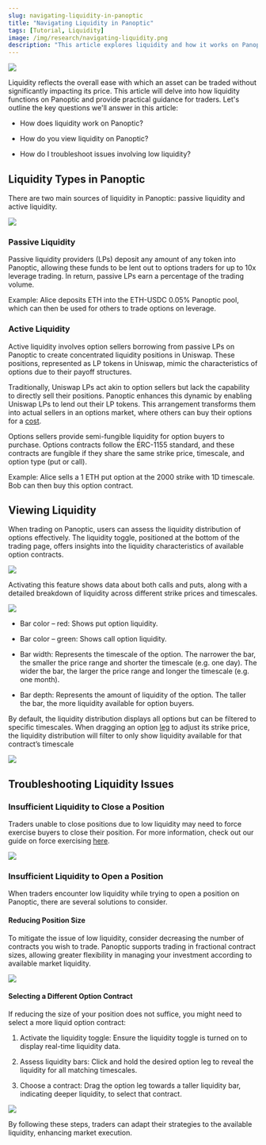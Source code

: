 ```yaml
---
slug: navigating-liquidity-in-panoptic
title: "Navigating Liquidity in Panoptic"
tags: [Tutorial, Liquidity]
image: /img/research/navigating-liquidity.png
description: "This article explores liquidity and how it works on Panoptic, covering passive and active sources, viewing liquidity distribution, and troubleshooting liquidity issues."
---
```


![](./navigating-liquidity.png)

Liquidity reflects the overall ease with which an asset can be traded without significantly impacting its price. This article will delve into how liquidity functions on Panoptic and provide practical guidance for traders. Let's outline the key questions we'll answer in this article:

-   How does liquidity work on Panoptic?
    
-   How do you view liquidity on Panoptic?
    
-   How do I troubleshoot issues involving low liquidity?
    

## Liquidity Types in Panoptic

There are two main sources of liquidity in Panoptic: passive liquidity and active liquidity.

![](./passive-active.png)

### Passive Liquidity

Passive liquidity providers (LPs) deposit any amount of any token into Panoptic, allowing these funds to be lent out to options traders for up to 10x leverage trading. In return, passive LPs earn a percentage of the trading volume.

  

Example: Alice deposits ETH into the ETH-USDC 0.05% Panoptic pool, which can then be used for others to trade options on leverage.

### Active Liquidity

Active liquidity involves option sellers borrowing from passive LPs on Panoptic to create concentrated liquidity positions in Uniswap. These positions, represented as LP tokens in Uniswap, mimic the characteristics of options due to their payoff structures.

  

Traditionally, Uniswap LPs act akin to option sellers but lack the capability to directly sell their positions. Panoptic enhances this dynamic by enabling Uniswap LPs to lend out their LP tokens. This arrangement transforms them into actual sellers in an options market, where others can buy their options for a [cost](https://panoptic.xyz/research/streamia-101).

  

Options sellers provide semi-fungible liquidity for option buyers to purchase. Options contracts follow the ERC-1155 standard, and these contracts are fungible if they share the same strike price, timescale, and option type (put or call).

  

Example: Alice sells a 1 ETH put option at the 2000 strike with 1D timescale. Bob can then buy this option contract.

## Viewing Liquidity

When trading on Panoptic, users can assess the liquidity distribution of options effectively. The liquidity toggle, positioned at the bottom of the trading page, offers insights into the liquidity characteristics of available option contracts.

![](./01.png)

  

Activating this feature shows data about both calls and puts, along with a detailed breakdown of liquidity across different strike prices and timescales.

  

![](./02.png)

  

-   Bar color – red: Shows put option liquidity.
    
-   Bar color – green: Shows call option liquidity.

-   Bar width:  Represents the timescale of the option.  The narrower the bar, the smaller the price range and shorter the timescale (e.g. one day). The wider the bar, the larger the price range and longer the timescale (e.g. one month).
    
-   Bar depth: Represents the amount of liquidity of the option. The taller the bar, the more liquidity available for option buyers.
    

  

By default, the liquidity distribution displays all options but can be filtered to specific timescales. When dragging an option [leg](https://panoptic.xyz/research/panoptic-option-legs) to adjust its strike price, the liquidity distribution will filter to only show liquidity available for that contract’s timescale

  

![](./03.png)

## Troubleshooting Liquidity Issues

### Insufficient Liquidity to Close a Position

Traders unable to close positions due to low liquidity may need to force exercise buyers to close their position. For more information, check out our guide on force exercising [here](https://panoptic.xyz/docs/panoptic-protocol/forced-exercise).

![](./fe.png)

### Insufficient Liquidity to Open a Position

When traders encounter low liquidity while trying to open a position on Panoptic, there are several solutions to consider.

#### Reducing Position Size

To mitigate the issue of low liquidity, consider decreasing the number of contracts you wish to trade. Panoptic supports trading in fractional contract sizes, allowing greater flexibility in managing your investment according to available market liquidity.

![](./04.gif)

#### Selecting a Different Option Contract

If reducing the size of your position does not suffice, you might need to select a more liquid option contract:

1.  Activate the liquidity toggle: Ensure the liquidity toggle is turned on to display real-time liquidity data.
    
2.  Assess liquidity bars: Click and hold the desired option leg to reveal the liquidity for all matching timescales.
    
3.  Choose a contract: Drag the option leg towards a taller liquidity bar, indicating deeper liquidity, to select that contract.
    

![](./05.gif)

By following these steps, traders can adapt their strategies to the available liquidity, enhancing market execution.

